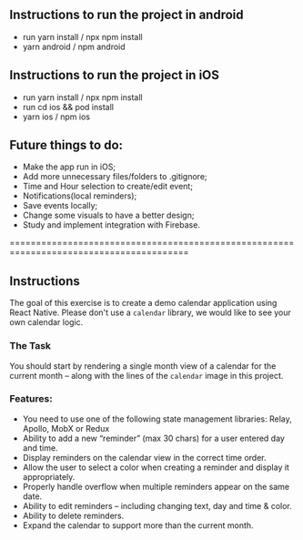 ## Instructions to run the project in android
* run yarn install / npx npm install
* yarn android / npm android

## Instructions to run the project in iOS
* run yarn install / npx npm install
* run cd ios && pod install
* yarn ios / npm ios

## Future things to do:
* Make the app run in iOS;
* Add more unnecessary files/folders to .gitignore;
* Time and Hour selection to create/edit event;
* Notifications(local reminders);
* Save events locally;
* Change some visuals to have a better design;
* Study and implement integration with Firebase.

========================================================================================
## Instructions

The goal of this exercise is to create a demo calendar application using React Native. Please don't use a `calendar` library, we would like to see your own calendar logic.


### The Task

You should start by rendering a single month view of a calendar for the current month – along with the lines of the `calendar` image in this project.

### Features:

* You need to use one of the following state management libraries: Relay, Apollo, MobX or Redux
* Ability to add a new “reminder” (max 30 chars) for a user entered day and time.
* Display reminders on the calendar view in the correct time order.
* Allow the user to select a color when creating a reminder and display it appropriately.
* Properly handle overflow when multiple reminders appear on the same date.
* Ability to edit reminders – including changing text, day and time & color.
* Ability to delete reminders.
* Expand the calendar to support more than the current month.
